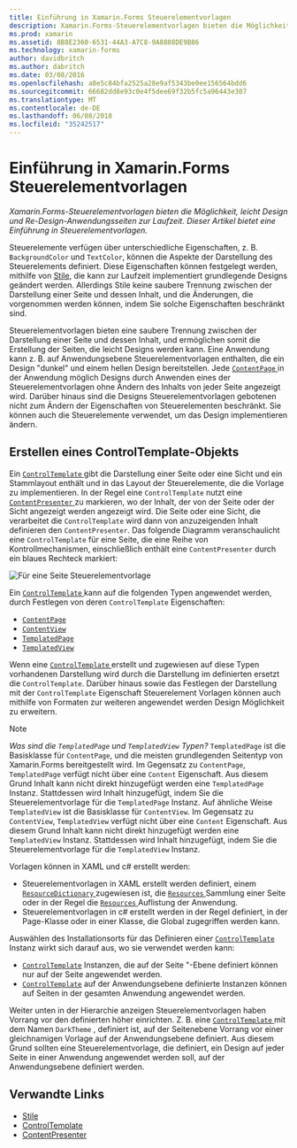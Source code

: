 ```yaml
---
title: Einführung in Xamarin.Forms Steuerelementvorlagen
description: Xamarin.Forms-Steuerelementvorlagen bieten die Möglichkeit, leicht Design und Re-Design-Anwendungsseiten zur Laufzeit. Dieser Artikel bietet eine Einführung in Steuerelementvorlagen.
ms.prod: xamarin
ms.assetid: 8B8E2360-6531-44A3-A7C8-9A8808DE9B86
ms.technology: xamarin-forms
author: davidbritch
ms.author: dabritch
ms.date: 03/08/2016
ms.openlocfilehash: a8e5c84bfa2525a28e9af5343be0ee156564bdd6
ms.sourcegitcommit: 66682dd8e93c0e4f5dee69f32b5fc5a96443e307
ms.translationtype: MT
ms.contentlocale: de-DE
ms.lasthandoff: 06/08/2018
ms.locfileid: "35242517"
---
```

# <a name="introduction-to-xamarinforms-control-templates"></a>Einführung in Xamarin.Forms Steuerelementvorlagen

_Xamarin.Forms-Steuerelementvorlagen bieten die Möglichkeit, leicht Design und Re-Design-Anwendungsseiten zur Laufzeit. Dieser Artikel bietet eine Einführung in Steuerelementvorlagen._

Steuerelemente verfügen über unterschiedliche Eigenschaften, z. B. `BackgroundColor` und `TextColor`, können die Aspekte der Darstellung des Steuerelements definiert. Diese Eigenschaften können festgelegt werden, mithilfe von [Stile](~/xamarin-forms/user-interface/styles/index.md), die kann zur Laufzeit implementiert grundlegende Designs geändert werden. Allerdings Stile keine saubere Trennung zwischen der Darstellung einer Seite und dessen Inhalt, und die Änderungen, die vorgenommen werden können, indem Sie solche Eigenschaften beschränkt sind.

Steuerelementvorlagen bieten eine saubere Trennung zwischen der Darstellung einer Seite und dessen Inhalt, und ermöglichen somit die Erstellung der Seiten, die leicht Designs werden kann. Eine Anwendung kann z. B. auf Anwendungsebene Steuerelementvorlagen enthalten, die ein Design "dunkel" und einem hellen Design bereitstellen. Jede [ `ContentPage` ](https://developer.xamarin.com/api/type/Xamarin.Forms.ContentPage/) in der Anwendung möglich Designs durch Anwenden eines der Steuerelementvorlagen ohne Ändern des Inhalts von jeder Seite angezeigt wird. Darüber hinaus sind die Designs Steuerelementvorlagen gebotenen nicht zum Ändern der Eigenschaften von Steuerelementen beschränkt. Sie können auch die Steuerelemente verwendet, um das Design implementieren ändern.

## <a name="creating-a-controltemplate"></a>Erstellen eines ControlTemplate-Objekts

Ein [ `ControlTemplate` ](https://developer.xamarin.com/api/type/Xamarin.Forms.ControlTemplate/) gibt die Darstellung einer Seite oder eine Sicht und ein Stammlayout enthält und in das Layout der Steuerelemente, die die Vorlage zu implementieren. In der Regel eine `ControlTemplate` nutzt eine [ `ContentPresenter` ](https://developer.xamarin.com/api/type/Xamarin.Forms.ContentPresenter/) zu markieren, wo der Inhalt, der von der Seite oder der Sicht angezeigt werden angezeigt wird. Die Seite oder eine Sicht, die verarbeitet die `ControlTemplate` wird dann von anzuzeigenden Inhalt definieren den `ContentPresenter`. Das folgende Diagramm veranschaulicht eine `ControlTemplate` für eine Seite, die eine Reihe von Kontrollmechanismen, einschließlich enthält eine `ContentPresenter` durch ein blaues Rechteck markiert:

![](introduction-images/control-template.png "Für eine Seite Steuerelementvorlage")

Ein [ `ControlTemplate` ](https://developer.xamarin.com/api/type/Xamarin.Forms.ControlTemplate/) kann auf die folgenden Typen angewendet werden, durch Festlegen von deren `ControlTemplate` Eigenschaften:

- [`ContentPage`](https://developer.xamarin.com/api/type/Xamarin.Forms.ContentPage/)
- [`ContentView`](https://developer.xamarin.com/api/type/Xamarin.Forms.ContentView/)
- [`TemplatedPage`](https://developer.xamarin.com/api/type/Xamarin.Forms.TemplatedPage/)
- [`TemplatedView`](https://developer.xamarin.com/api/type/Xamarin.Forms.TemplatedView/)

Wenn eine [ `ControlTemplate` ](https://developer.xamarin.com/api/type/Xamarin.Forms.ControlTemplate/) erstellt und zugewiesen auf diese Typen vorhandenen Darstellung wird durch die Darstellung im definierten ersetzt die `ControlTemplate`. Darüber hinaus sowie das Festlegen der Darstellung mit der `ControlTemplate` Eigenschaft Steuerelement Vorlagen können auch mithilfe von Formaten zur weiteren angewendet werden Design Möglichkeit zu erweitern.

> [!NOTE]
>  *Was sind die `TemplatedPage` und `TemplatedView` Typen?* `TemplatedPage` ist die Basisklasse für `ContentPage`, und die meisten grundlegenden Seitentyp von Xamarin.Forms bereitgestellt wird. Im Gegensatz zu `ContentPage`, `TemplatedPage` verfügt nicht über eine `Content` Eigenschaft. Aus diesem Grund Inhalt kann nicht direkt hinzugefügt werden eine `TemplatedPage` Instanz. Stattdessen wird Inhalt hinzugefügt, indem Sie die Steuerelementvorlage für die `TemplatedPage` Instanz. Auf ähnliche Weise `TemplatedView` ist die Basisklasse für `ContentView`. Im Gegensatz zu `ContentView`, `TemplatedView` verfügt nicht über eine `Content` Eigenschaft. Aus diesem Grund Inhalt kann nicht direkt hinzugefügt werden eine `TemplatedView` Instanz. Stattdessen wird Inhalt hinzugefügt, indem Sie die Steuerelementvorlage für die `TemplatedView` Instanz.

Vorlagen können in XAML und c# erstellt werden:

- Steuerelementvorlagen in XAML erstellt werden definiert, einem [ `ResourceDictionary` ](https://developer.xamarin.com/api/type/Xamarin.Forms.ResourceDictionary/) zugewiesen ist, die [ `Resources` ](https://developer.xamarin.com/api/property/Xamarin.Forms.VisualElement.Resources/) Sammlung einer Seite oder in der Regel die [ `Resources` ](https://developer.xamarin.com/api/property/Xamarin.Forms.Application.Resources/) Auflistung der Anwendung.
- Steuerelementvorlagen in c# erstellt werden in der Regel definiert, in der Page-Klasse oder in einer Klasse, die Global zugegriffen werden kann.

Auswählen des Installationsorts für das Definieren einer [ `ControlTemplate` ](https://developer.xamarin.com/api/type/Xamarin.Forms.ControlTemplate/) Instanz wirkt sich darauf aus, wo sie verwendet werden kann:

- [`ControlTemplate`](https://developer.xamarin.com/api/type/Xamarin.Forms.ControlTemplate/) Instanzen, die auf der Seite "-Ebene definiert können nur auf der Seite angewendet werden.
- [`ControlTemplate`](https://developer.xamarin.com/api/type/Xamarin.Forms.ControlTemplate/) auf der Anwendungsebene definierte Instanzen können auf Seiten in der gesamten Anwendung angewendet werden.

Weiter unten in der Hierarchie anzeigen Steuerelementvorlagen haben Vorrang vor den definierten höher einrichten. Z. B. eine [ `ControlTemplate` ](https://developer.xamarin.com/api/type/Xamarin.Forms.ControlTemplate/) mit dem Namen `DarkTheme` , definiert ist, auf der Seitenebene Vorrang vor einer gleichnamigen Vorlage auf der Anwendungsebene definiert. Aus diesem Grund sollten eine Steuerelementvorlage, die definiert, ein Design auf jeder Seite in einer Anwendung angewendet werden soll, auf der Anwendungsebene definiert werden.


## <a name="related-links"></a>Verwandte Links

- [Stile](~/xamarin-forms/user-interface/styles/index.md)
- [ControlTemplate](https://developer.xamarin.com/api/type/Xamarin.Forms.ControlTemplate/)
- [ContentPresenter](https://developer.xamarin.com/api/type/Xamarin.Forms.ContentPresenter/)

